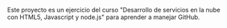 Este proyecto es un ejercicio del curso "Desarrollo de servicios en la nube con HTML5, Javascript y node.js" para aprender a manejar GitHub.